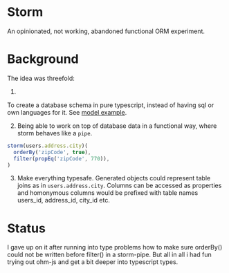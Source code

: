 # Storm

An opinionated, not working, abandoned functional ORM experiment.

# Background

The idea was threefold:

1)
To create a database schema in pure typescript, instead of having sql or own languages for it.
See [model example](https://github.com/mendrik/storm/blob/main/src/model.ts).

2) Being able to work on top of database data in a functional way, where storm behaves like a `pipe`.

```typescript
storm(users.address.city)(
  orderBy('zipCode', true),
  filter(propEq('zipCode', 770)),
)
```

3) Make everything typesafe. Generated objects could represent table joins as in `users.address.city`.
Columns can be accessed as properties and homonymous columns would be prefixed with table names users_id, address_id, city_id etc.


# Status

I gave up on it after running into type problems how to make sure orderBy() could not be written before filter() in a storm-pipe. 
But all in all i had fun trying out ohm-js and get a bit deeper into typescript types.
